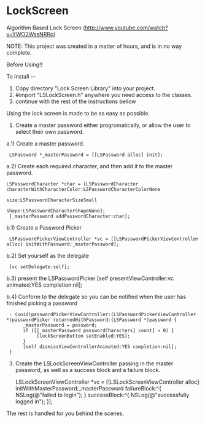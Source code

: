 LockScreen
==========

Algorithm Based Lock Screen (http://www.youtube.com/watch?v=YWO2WssNRRo)

NOTE: This project was created in a matter of hours, and is in no way complete. 

Before Using!!  

To Install --

1) Copy directory "Lock Screen Library" into your project.  
2) #import "LSLockScreen.h"  anywhere you need access to the classes.  
3) continue with the rest of the instructions bellow

Using the lock screen is made to be as easy as possible. 

1) Create a master password either progromatically, or allow the user to select their own password. 

a.1) Create a master password.  

     LSPassword *_masterPassword = [[LSPassword alloc] init];

a.2) Create each required character, and then add it to the master password. 

    LSPasswordCharacter *char = [LSPasswordCharacter characterWithCharacterColor:LSPasswordCharacterColorNone
                                                                                      size:LSPasswordCharacterSizeSmall
                                                                                     shape:LSPasswordCharacterShapeNone];
     [_masterPassword addPasswordCharacter:char];

b.1) Create a Password Picker 
     
     LSPasswordPickerViewController *vc = [[LSPasswordPickerViewController alloc] initWithPassword:_masterPassword];

b.2) Set yourself as the delegate

     [vc setDelegate:self];

b.3) present the LSPasswordPicker
    [self presentViewController:vc animated:YES completion:nil];

b.4) Conform to the delegate so you can be notified when the user has finished picking a password

     - (void)passwordPickerViewController:(LSPasswordPickerViewController *)passwordPicker returnedWithPassword:(LSPassword *)password {
          _masterPassword = password;
          if ([[_masterPassword passwordCharacters] count] > 0) {
               [lockScreenButton setEnabled:YES];
          }
          [self dismissViewControllerAnimated:YES completion:nil];
     }
3) Create the LSLockScreenViewController passing in the master password, as well as a success block and a failure block.

      LSLockScreenViewController *vc = [[LSLockScreenViewController alloc] initWithMasterPassword:_masterPassword failureBlock:^{
        NSLog(@"failed to login");
    } successBlock:^{
        NSLog(@"successfully logged in");
    }];

The rest is handled for you behind the scenes. 
